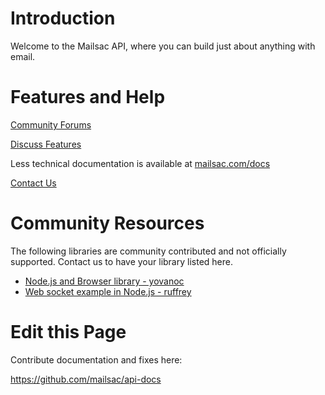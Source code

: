 # Introduction

Welcome to the Mailsac API, where you can build just about anything with email.


# Features and Help

[Community Forums](https://community.mailsac.com/forums/)

[Discuss Features](https://community.mailsac.com/forums/forum/feature-requests/)

Less technical documentation is available at [mailsac.com/docs](/docs)

[Contact Us](/docs/contact-support-and-request-features)

# Community Resources

The following libraries are community contributed and not officially supported. Contact us to have your library listed here.

- [Node.js and Browser library - yovanoc](https://github.com/yovanoc/mailsac)
- [Web socket example in Node.js - ruffrey](https://github.com/ruffrey/mailsac-node-websocket-example)

# Edit this Page

Contribute documentation and fixes here:

https://github.com/mailsac/api-docs
